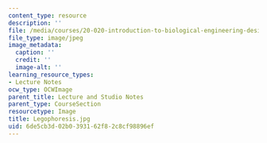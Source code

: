 ```yaml
---
content_type: resource
description: ''
file: /media/courses/20-020-introduction-to-biological-engineering-design-spring-2009/6de5cb3d02b0393162f82c8cf98896ef_Legophoresis.jpg
file_type: image/jpeg
image_metadata:
  caption: ''
  credit: ''
  image-alt: ''
learning_resource_types:
- Lecture Notes
ocw_type: OCWImage
parent_title: Lecture and Studio Notes
parent_type: CourseSection
resourcetype: Image
title: Legophoresis.jpg
uid: 6de5cb3d-02b0-3931-62f8-2c8cf98896ef
---
```

